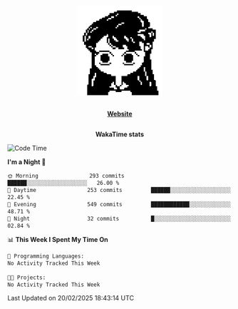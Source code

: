 ##

<p align="center">
  <img src="./person.gif" />
</p>

##

<div align="center">
  <p>
    <strong>
    <a href='https://domm.me'>Website</a>
    </strong>
  </p>
</div>

##

<div align="center">
  <p>
    <strong>
    WakaTime stats
    </strong>
  </p>
</div>

<!--START_SECTION:waka-->
![Code Time](http://img.shields.io/badge/Code%20Time-119%20hrs%2045%20mins-blue)

**I'm a Night 🦉** 

```text
🌞 Morning                293 commits         ██████░░░░░░░░░░░░░░░░░░░   26.00 % 
🌆 Daytime                253 commits         ██████░░░░░░░░░░░░░░░░░░░   22.45 % 
🌃 Evening                549 commits         ████████████░░░░░░░░░░░░░   48.71 % 
🌙 Night                  32 commits          █░░░░░░░░░░░░░░░░░░░░░░░░   02.84 % 
```


📊 **This Week I Spent My Time On** 

```text
💬 Programming Languages: 
No Activity Tracked This Week

🐱‍💻 Projects: 
No Activity Tracked This Week
```


 Last Updated on 20/02/2025 18:43:14 UTC
<!--END_SECTION:waka-->

